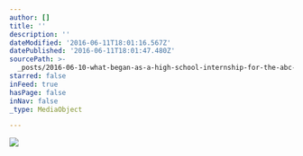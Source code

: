 ```yaml
---
author: []
title: ''
description: ''
dateModified: '2016-06-11T18:01:16.567Z'
datePublished: '2016-06-11T18:01:47.480Z'
sourcePath: >-
  _posts/2016-06-10-what-began-as-a-high-school-internship-for-the-abc-networks.md
starred: false
inFeed: true
hasPage: false
inNav: false
_type: MediaObject

---
```

![](https://s3-us-west-2.amazonaws.com/the-grid-img/p/91000259690c898f3e5007be6a5563a10de4108b.jpg)